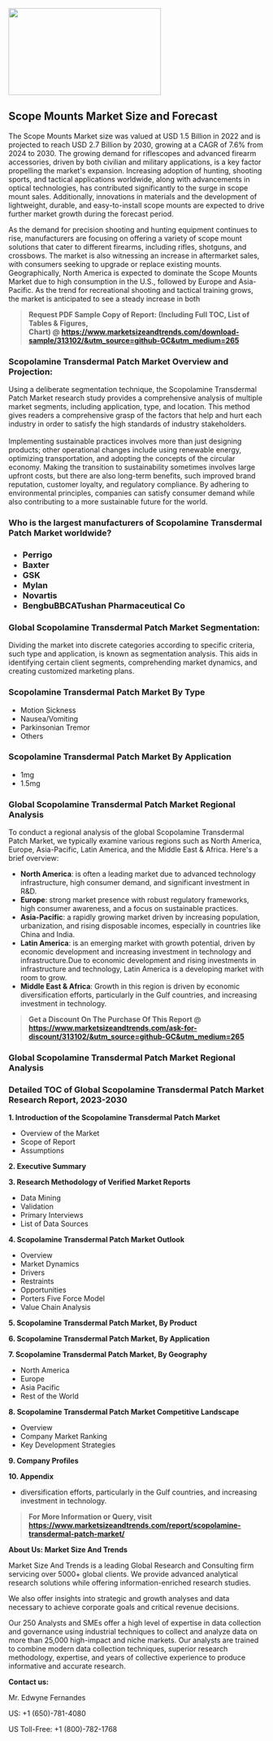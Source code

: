 <p><img class="alignnone size-medium wp-image-20088" src="https://ffe5etoiles.com/wp-content/uploads/2024/12/MST1-300x171.png" alt="" width="300" height="171" /></p><h2>Scope Mounts Market Size and Forecast</h2><p>The Scope Mounts Market size was valued at USD 1.5 Billion in 2022 and is projected to reach USD 2.7 Billion by 2030, growing at a CAGR of 7.6% from 2024 to 2030. The growing demand for riflescopes and advanced firearm accessories, driven by both civilian and military applications, is a key factor propelling the market's expansion. Increasing adoption of hunting, shooting sports, and tactical applications worldwide, along with advancements in optical technologies, has contributed significantly to the surge in scope mount sales. Additionally, innovations in materials and the development of lightweight, durable, and easy-to-install scope mounts are expected to drive further market growth during the forecast period.</p><p>As the demand for precision shooting and hunting equipment continues to rise, manufacturers are focusing on offering a variety of scope mount solutions that cater to different firearms, including rifles, shotguns, and crossbows. The market is also witnessing an increase in aftermarket sales, with consumers seeking to upgrade or replace existing mounts. Geographically, North America is expected to dominate the Scope Mounts Market due to high consumption in the U.S., followed by Europe and Asia-Pacific. As the trend for recreational shooting and tactical training grows, the market is anticipated to see a steady increase in both </p><blockquote id="" class=""><strong>Request PDF Sample Copy of Report: (Including Full TOC, List of Tables &amp; Figures, Chart)&nbsp;@&nbsp;<strong><a href="https://www.marketsizeandtrends.com/download-sample/313102/&utm_source=github-GC&utm_medium=265" target="_blank">https://www.marketsizeandtrends.com/download-sample/313102/&utm_source=github-GC&utm_medium=265</a></strong></strong></blockquote><h3 id="" class="">Scopolamine Transdermal Patch Market&nbsp;Overview and Projection:</h3><p id="" class="">Using a deliberate segmentation technique, the Scopolamine Transdermal Patch Market research study provides a comprehensive analysis of multiple market segments, including application, type, and location. This method gives readers a comprehensive grasp of the factors that help and hurt each industry in order to satisfy the high standards of industry stakeholders. <br /> <br />Implementing sustainable practices involves more than just designing products; other operational changes include using renewable energy, optimizing transportation, and adopting the concepts of the circular economy. Making the transition to sustainability sometimes involves large upfront costs, but there are also long-term benefits, such improved brand reputation, customer loyalty, and regulatory compliance. By adhering to environmental principles, companies can satisfy consumer demand while also contributing to a more sustainable future for the world.</p><h3 id="" class="">Who is the largest manufacturers of&nbsp;Scopolamine Transdermal Patch Market worldwide?</h3><h3 class=""><p><ul><li>Perrigo </li><li> Baxter </li><li> GSK </li><li> Mylan </li><li> Novartis </li><li> BengbuBBCATushan Pharmaceutical Co</li></ul></p></h3><h3 id="" class="">Global&nbsp;Scopolamine Transdermal Patch Market Segmentation:</h3><p id="" class="">Dividing the market into discrete categories according to specific criteria, such type and application, is known as segmentation analysis. This aids in identifying certain client segments, comprehending market dynamics, and creating customized marketing plans.</p><h3 id="" class="">Scopolamine Transdermal Patch Market&nbsp;By Type</h3><p><p><ul><li>Motion Sickness</li><li> Nausea/Vomiting</li><li> Parkinsonian Tremor</li><li> Others</p></li></ul></p></p><h3 id="" class="">Scopolamine Transdermal Patch Market&nbsp;By Application</h3><p class=""><p><ul><li>1mg</li><li> 1.5mg</li></ul></p></p><h3 id="" class="">Global Scopolamine Transdermal Patch Market Regional Analysis</h3><p id="" class="">To conduct a regional analysis of the global Scopolamine Transdermal Patch Market, we typically examine various regions such as North America, Europe, Asia-Pacific, Latin America, and the Middle East &amp; Africa. Here's a brief overview:</p><ul><li><strong>North America</strong>: is often a leading market due to advanced technology infrastructure, high consumer demand, and significant investment in R&amp;D.</li><li><strong>Europe</strong>: strong market presence with robust regulatory frameworks, high consumer awareness, and a focus on sustainable practices.</li><li><strong>Asia-Pacific</strong>: a rapidly growing market driven by increasing population, urbanization, and rising disposable incomes, especially in countries like China and India.</li><li><strong>Latin America</strong>: is an emerging market with growth potential, driven by economic development and increasing investment in technology and infrastructure.Due to economic development and rising investments in infrastructure and technology, Latin America is a developing market with room to grow.</li><li><strong>Middle East &amp; Africa</strong>: Growth in this region is driven by economic diversification efforts, particularly in the Gulf countries, and increasing investment in technology.</li></ul><blockquote id="" class=""><strong>Get a Discount On The Purchase Of This Report @ <strong><a href="https://www.marketsizeandtrends.com/ask-for-discount/313102/&utm_source=github-GC&utm_medium=265" target="_blank">https://www.marketsizeandtrends.com/ask-for-discount/313102/&utm_source=github-GC&utm_medium=265</a></strong></strong></blockquote><h3 id="" class="">Global Scopolamine Transdermal Patch Market Regional Analysis</h3><h3 id="" class="">Detailed TOC of Global Scopolamine Transdermal Patch Market Research Report, 2023-2030</h3><p id="" class=""><strong>1. Introduction of the Scopolamine Transdermal Patch Market</strong></p><ul><li>Overview of the Market</li><li>Scope of Report</li><li>Assumptions</li></ul><p id="" class=""><strong>2. Executive Summary</strong></p><p id="" class=""><strong>3. Research Methodology of Verified Market Reports</strong></p><ul><li>Data Mining</li><li>Validation</li><li>Primary Interviews</li><li>List of Data Sources</li></ul><p id="" class=""><strong>4. Scopolamine Transdermal Patch Market Outlook</strong></p><ul><li>Overview</li><li>Market Dynamics</li><li>Drivers</li><li>Restraints</li><li>Opportunities</li><li>Porters Five Force Model</li><li>Value Chain Analysis</li></ul><p id="" class=""><strong>5. Scopolamine Transdermal Patch Market, By Product</strong></p><p id="" class=""><strong>6. Scopolamine Transdermal Patch Market, By Application</strong></p><p id="" class=""><strong>7. Scopolamine Transdermal Patch Market, By Geography</strong></p><ul><li>North America</li><li>Europe</li><li>Asia Pacific</li><li>Rest of the World</li></ul><p id="" class=""><strong>8. Scopolamine Transdermal Patch Market Competitive Landscape</strong></p><ul><li>Overview</li><li>Company Market Ranking</li><li>Key Development Strategies</li></ul><p id="" class=""><strong>9. Company Profiles</strong></p><p id="" class=""><strong>10. Appendix</strong></p><ul><li>diversification efforts, particularly in the Gulf countries, and increasing investment in technology.</li></ul><blockquote id="" class=""><strong>For More Information or Query, visit <strong><strong><a href="https://www.marketsizeandtrends.com/report/scopolamine-transdermal-patch-market/" target="_blank">https://www.marketsizeandtrends.com/report/scopolamine-transdermal-patch-market/</a></strong></strong></strong></blockquote><p id="" class=""><strong>About Us: Market Size And Trends</strong></p><p id="" class="">Market Size And Trends is a leading Global Research and Consulting firm servicing over 5000+ global clients. We provide advanced analytical research solutions while offering information-enriched research studies.</p><p id="" class="">We also offer insights into strategic and growth analyses and data necessary to achieve corporate goals and critical revenue decisions.</p><p id="" class="">Our 250 Analysts and SMEs offer a high level of expertise in data collection and governance using industrial techniques to collect and analyze data on more than 25,000 high-impact and niche markets. Our analysts are trained to combine modern data collection techniques, superior research methodology, expertise, and years of collective experience to produce informative and accurate research.</p><p id="" class=""><strong>Contact us:</strong></p><p id="" class="">Mr. Edwyne Fernandes</p><p id="" class="">US: +1 (650)-781-4080</p><p id="" class="">US Toll-Free: +1 (800)-782-1768</p>
